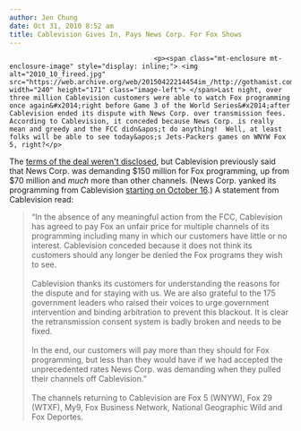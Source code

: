 ```yaml
---
author: Jen Chung
date: Oct 31, 2010 8:52 am
title: Cablevision Gives In, Pays News Corp. For Fox Shows 
---
```


	
										<p><span class="mt-enclosure mt-enclosure-image" style="display: inline;"> <img alt="2010_10_fireed.jpg" src="https://web.archive.org/web/20150422214454im_/http://gothamist.com/attachments/jen/2010_10_fireed.jpg" width="240" height="171" class="image-left"> </span>Last night, over three million Cablevision customers were able to watch Fox programming once again&#x2014;right before Game 3 of the World Series&#x2014;after Cablevision ended its dispute with News Corp. over transmission fees.  According to Cablevision, it conceded because News Corp. is really mean and greedy and the FCC didn&apos;t do anything!  Well, at least folks will be able to see today&apos;s Jets-Packers games on WNYW Fox 5, right?</p>

<p>The <a href="https://web.archive.org/web/20150422214454/http://mediadecoder.blogs.nytimes.com/2010/10/30/fox-returns-to-cablevision/">terms of the deal weren&apos;t disclosed</a>, but Cablevision previously said that News Corp. was demanding $150 million for Fox programming, up from $70 million and <em>much</em> more than other channels.  (News Corp. yanked its programming from Cablevision <a href="https://web.archive.org/web/20150422214454/http://gothamist.com/2010/10/16/news_corp_yanks_channels_5_9_from_c.php">starting on October 16</a>.) A statement from Cablevision read:</p><blockquote>&#x201C;In the absence of any meaningful action from the FCC, Cablevision has agreed to pay Fox an unfair price for multiple channels of its programming including many in which our customers have little or no interest.  Cablevision conceded because it does not think its customers should any longer be denied the Fox programs they wish to see.<br>
 <br>
Cablevision thanks its customers for understanding the reasons for the dispute and for staying with us.  We are also grateful to the 175 government leaders who raised their voices to urge government intervention and binding arbitration to prevent this blackout.  It is clear the retransmission consent system is badly broken and needs to be fixed.<br>
 <br>
In the end, our customers will pay more than they should for Fox programming, but less than they would have if we had accepted the unprecedented rates News Corp. was demanding when they pulled their channels off Cablevision.&#x201D;<br>
 <br>
The channels returning to Cablevision are Fox 5 (WNYW), Fox 29 (WTXF), My9, Fox Business Network, National Geographic Wild and Fox Deportes. </blockquote><p></p>					
										
									
				